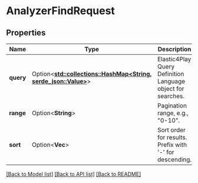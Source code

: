 # AnalyzerFindRequest

## Properties

Name | Type | Description | Notes
------------ | ------------- | ------------- | -------------
**query** | Option<[**std::collections::HashMap<String, serde_json::Value>**](serde_json::Value.md)> | Elastic4Play Query Definition Language object for searches. | [optional]
**range** | Option<**String**> | Pagination range, e.g., \"0-10\". | [optional]
**sort** | Option<**Vec<String>**> | Sort order for results. Prefix with '-' for descending. | [optional]

[[Back to Model list]](../README.md#documentation-for-models) [[Back to API list]](../README.md#documentation-for-api-endpoints) [[Back to README]](../README.md)


